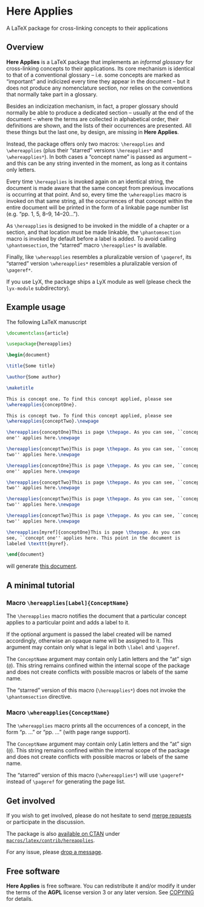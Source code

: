 Here Applies
============

A LaTeX package for cross-linking concepts to their applications


Overview
--------

**Here Applies** is a LaTeX package that implements an _informal glossary_ for
cross-linking concepts to their applications. Its core mechanism is identical
to that of a conventional glossary – i.e. some concepts are marked as
“important” and indicized every time they appear in the document – but it does
not produce any nomenclature section, nor relies on the conventions that
normally take part in a glossary.

Besides an indicization mechanism, in fact, a proper glossary should normally
be able to produce a dedicated section – usually at the end of the document –
where the terms are collected in alphabetical order, their definitions are
shown, and the lists of their occurrences are presented. All these things but
the last one, by design, are missing in **Here Applies**.

Instead, the package offers only two macros: `\hereapplies` and `\whereapplies`
(plus their “starred” versions `\hereapplies*` and `\whereapplies*`). In both
cases a “concept name” is passed as argument – and this can be any string
invented in the moment, as long as it contains only letters.

Every time `\hereapplies` is invoked again on an identical string, the document
is made aware that the same concept from previous invocations is occurring at
that point. And so, every time the `\whereapplies` macro is invoked on that
same string, all the occurrences of that concept within the entire document
will be printed in the form of a linkable page number list (e.g. “pp. 1, 5,
8–9, 14–20…”).

As `\hereapplies` is designed to be invoked in the middle of a chapter or a
section, and that location must be made linkable, the `\phantomsection` macro
is invoked by default before a label is added. To avoid calling
`\phantomsection`, the “starred” macro `\hereapplies*` is available.

Finally, like `\whereapplies` resembles a pluralizable version of `\pageref`,
its “starred” version `\whereapplies*` resembles a pluralizable version of
`\pageref*`.

If you use LyX, the package ships a LyX module as well (please check the
`lyx-module` subdirectory).


Example usage
-------------

The following LaTeX manuscript

``` tex
\documentclass{article}

\usepackage{hereapplies}

\begin{document}

\title{Some title}

\author{Some author}

\maketitle

This is concept one. To find this concept applied, please see
\whereapplies{conceptOne}.

This is concept two. To find this concept applied, please see
\whereapplies{conceptTwo}.\newpage

\hereapplies{conceptOne}This is page \thepage. As you can see, ``concept
one'' applies here.\newpage

\hereapplies{conceptTwo}This is page \thepage. As you can see, ``concept
two'' applies here.\newpage

\hereapplies{conceptOne}This is page \thepage. As you can see, ``concept
one'' applies here.\newpage

\hereapplies{conceptTwo}This is page \thepage. As you can see, ``concept
two'' applies here.\newpage

\hereapplies{conceptTwo}This is page \thepage. As you can see, ``concept
two'' applies here.\newpage

\hereapplies{conceptTwo}This is page \thepage. As you can see, ``concept
two'' applies here.\newpage

\hereapplies[myref]{conceptOne}This is page \thepage. As you can
see, ``concept one'' applies here. This point in the document is
labeled \texttt{myref}.

\end{document}
```

will generate [this document][1].


A minimal tutorial
------------------

### Macro `\hereapplies[Label]{ConceptName}`

The `\hereapplies` macro notifies the document that a particular concept
applies to a particular point and adds a label to it.

If the optional argument is passed the label created will be named accordingly,
otherwise an opaque name will be assigned to it. This argument may contain only
what is legal in both `\label` and `\pageref`.

The `ConceptName` argument may contain only Latin letters and the “at” sign
(`@`). This string remains confined within the internal scope of the package
and does not create conflicts with possible macros or labels of the same name.

The “starred” version of this macro (`\hereapplies*`) does not invoke the
`\phantomsection` directive.


### Macro `\whereapplies{ConceptName}`

The `\whereapplies` macro prints all the occurrences of a concept, in the form
“p. …” or “pp. …” (with page range support).

The `ConceptName` argument may contain only Latin letters and the “at” sign
(`@`). This string remains confined within the internal scope of the package
and does not create conflicts with possible macros or labels of the same name.

The “starred” version of this macro (`\whereapplies*`) will use `\pageref*`
instead of `\pageref` for generating the page list.


Get involved
------------

If you wish to get involved, please do not hesitate to send [merge requests][2]
or participate in the discussion.

The package is also [available on CTAN][3] under
[`macros/latex/contrib/hereapplies`][4].

For any issue, please [drop a message][5].


Free software
-------------

**Here Applies** is free software. You can redistribute it and/or modify it
under the terms of the **AGPL** license version 3 or any later version. See
[COPYING][6] for details.


  [1]: hereapplies-example.pdf
  [2]: https://github.com/madmurphy/hereapplies.sty/pulls
  [3]: https://www.ctan.org/pkg/hereapplies
  [4]: https://www.ctan.org/tex-archive/macros/latex/contrib/hereapplies
  [5]: https://github.com/madmurphy/libgnunetworker/issues
  [6]: COPYING

